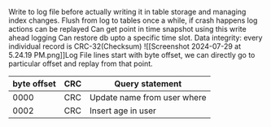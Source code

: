 
Write to log file before actually writing it in table storage and managing index changes.
Flush from log to tables once a while, if crash happens log actions can be replayed
Can get point in time snapshot using this write ahead logging
Can restore db upto a specific time slot.
Data integrity: every individual record is CRC-32(Checksum) 
![[Screenshot 2024-07-29 at 5.24.19 PM.png]]Log File lines start with byte offset, we can directly go to particular offset and replay from that point.

| byte offset | CRC | Query statement             |
| ----------- | --- | --------------------------- |
| 0000        | CRC | Update name from user where |
| 0002        | CRC | Insert age in user          |

